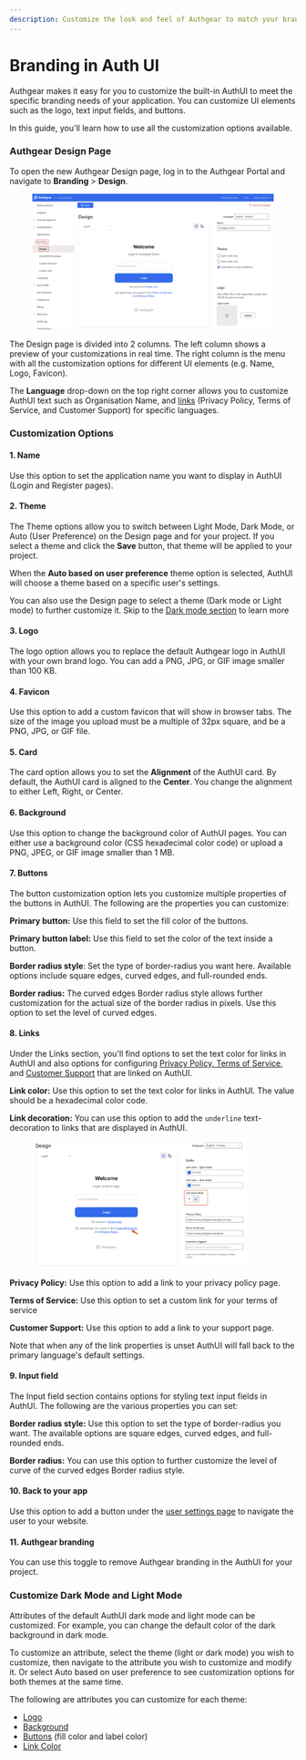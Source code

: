 ```yaml
---
description: Customize the look and feel of Authgear to match your branding
---
```


# Branding in Auth UI

Authgear makes it easy for you to customize the built-in AuthUI to meet the specific branding needs of your application. You can customize UI elements such as the logo, text input fields, and buttons.

In this guide, you'll learn how to use all the customization options available.

### Authgear Design Page

To open the new Authgear Design page, log in to the Authgear Portal and navigate to **Branding** > **Design**.

<figure><img src="../../../.gitbook/assets/authgear-design-3.png" alt=""><figcaption></figcaption></figure>

The Design page is divided into 2 columns. The left column shows a preview of your customizations in real time. The right column is the menu with all the customization options for different UI elements (e.g. Name, Logo, Favicon).

The **Language** drop-down on the top right corner allows you to customize AuthUI text such as Organisation Name, and [links](branding.md#id-7.-links) (Privacy Policy, Terms of Service, and Customer Support) for specific languages.

### Customization Options

#### 1. Name

Use this option to set the application name you want to display in AuthUI (Login and Register pages).

#### 2. Theme

The Theme options allow you to switch between Light Mode, Dark Mode, or Auto (User Preference) on the Design page and for your project. If you select a theme and click the **Save** button, that theme will be applied to your project.

When the **Auto based on user preference** theme option is selected, AuthUI will choose a theme based on a specific user's settings.

You can also use the Design page to select a theme (Dark mode or Light mode) to further customize it. Skip to the [Dark mode section](branding.md#customize-dark-mode-and-light-mode) to learn more

#### 3. Logo

The logo option allows you to replace the default Authgear logo in AuthUI with your own brand logo. You can add a PNG, JPG, or GIF image smaller than 100 KB.

#### 4. Favicon

Use this option to add a custom favicon that will show in browser tabs. The size of the image you upload must be a multiple of 32px square, and be a PNG, JPG, or GIF file.

#### 5. Card

The card option allows you to set the **Alignment** of the AuthUI card. By default, the AuthUI card is aligned to the **Center**. You change the alignment to either Left, Right, or Center.

#### 6. Background

Use this option to change the background color of AuthUI pages. You can either use a background color (CSS hexadecimal color code) or upload a PNG, JPEG, or GIF image smaller than 1 MB.

#### 7. Buttons

The button customization option lets you customize multiple properties of the buttons in AuthUI. The following are the properties you can customize:

**Primary button:** Use this field to set the fill color of the buttons.

**Primary button label:** Use this field to set the color of the text inside a button.

**Border radius style**: Set the type of border-radius you want here. Available options include square edges, curved edges, and full-rounded ends.&#x20;

**Border radius:** The curved edges Border radius style allows further customization for the actual size of the border radius in pixels. Use this option to set the level of curved edges.

#### 8. Links

Under the Links section, you'll find options to set the text color for links in AuthUI and also options for configuring [Privacy Policy, Terms of Service](https://docs.authgear.com/how-to-guide/built-in-ui/privacy-policy-terms-of-service), and [Customer Support](https://docs.authgear.com/how-to-guide/built-in-ui/customer-support-link) that are linked on AuthUI.

**Link color:** Use this option to set the text color for links in AuthUI. The value should be a hexadecimal color code.

**Link decoration:** You can use this option to add the `underline` text-decoration to links that are displayed in AuthUI.

<figure><img src="../../../.gitbook/assets/authgear-design-underline-link.png" alt="" width="375"><figcaption></figcaption></figure>



**Privacy Policy:** Use this option to add a link to your privacy policy page.

**Terms of Service:** Use this option to set a custom link for your terms of service

**Customer Support:** Use this option to add a link to your support page.

Note that when any of the link properties is unset AuthUI will fall back to the primary language's default settings.

#### 9. Input field

The Input field section contains options for styling text input fields in AuthUI. The following are the various properties you can set:

**Border radius style:** Use this option to set the type of border-radius you want. The available options are square edges, curved edges, and full-rounded ends.

**Border radius:** You can use this option to further customize the level of curve of the curved edges Border radius style.

#### 10. Back to your app

Use this option to add a button under the [user settings page](https://docs.authgear.com/how-to-guide/built-in-ui/auth-ui) to navigate the user to your website.

#### 11. Authgear branding

You can use this toggle to remove Authgear branding in the AuthUI for your project.

### Customize Dark Mode and Light Mode

Attributes of the default AuthUI dark mode and light mode can be customized. For example, you can change the default color of the dark background in dark mode.

To customize an attribute, select the theme (light or dark mode) you wish to customize, then navigate to the attribute you wish to customize and modify it. Or select Auto based on user preference to see customization options for both themes at the same time.

The following are attributes you can customize for each theme:

* [Logo](branding.md#id-3.-logo)
* [Background](branding.md#id-6.-background)
* [Buttons](branding.md#id-7.-buttons) (fill color and label color)
* [Link Color](branding.md#id-8.-links)
